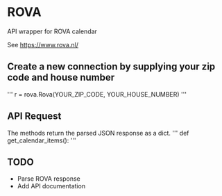 # ROVA
API wrapper for ROVA calendar

See https://www.rova.nl/

## Create a new connection by supplying your zip code and house number

'''
r = rova.Rova(YOUR_ZIP_CODE, YOUR_HOUSE_NUMBER)
'''

## API Request
The methods return the parsed JSON response as a dict.
'''
def get_calendar_items():
'''

## TODO
* Parse ROVA response
* Add API documentation
